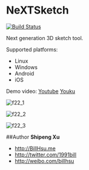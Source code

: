 NeXTSketch
========

[![Build Status](https://travis-ci.org/billhsu/NeXTSketch.png?branch=master)](https://travis-ci.org/billhsu/NeXTSketch)

Next generation 3D sketch tool.

Supported platforms:
 * Linux
 * Windows
 * Android
 * iOS
 

Demo video: [Youtube](https://www.youtube.com/watch?v=LXAcakVGCuI) [Youku](http://v.youku.com/v_show/id_XNjY1ODY2MjY4.html)


![f22_1](https://github.com/billhsu/NeXTSketch/raw/master/doc/f22_1.png)

![f22_2](https://github.com/billhsu/NeXTSketch/raw/master/doc/f22_2.png)

![f22_3](https://github.com/billhsu/NeXTSketch/raw/master/doc/f22_3.png)


##Author
**Shipeng Xu**

+ http://BillHsu.me
+ http://twitter.com/1991bill
+ http://weibo.com/billhsu
